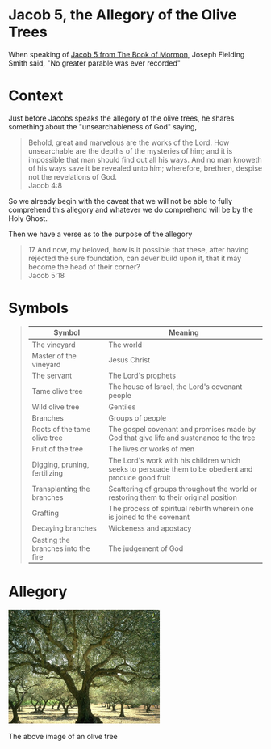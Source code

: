 

# Jacob 5, the Allegory of the Olive Trees


When speaking of [Jacob 5 from The Book of Mormon][1], Joseph Fielding Smith said, "No greater parable was ever recorded"



# Context
Just before Jacobs speaks the allegory of the olive trees, he shares something about the "unsearchableness of God" saying, 

> Behold, great and marvelous are the works of the Lord. How unsearchable are the depths of the mysteries of him; and it is impossible that man should find out all his ways. And no man knoweth of his ways save it be revealed unto him; wherefore, brethren, despise not the revelations of God.     
> Jacob 4:8

So we already begin with the caveat that we will not be able to fully comprehend this allegory and whatever we do comprehend will be by the Holy Ghost.

Then we have a verse as to the purpose of the allegory

> 17 And now, my beloved, how is it possible that these, after having rejected the sure foundation, can aever build upon it, that it may become the head of their corner?   
> Jacob 5:18
# Symbols

> Symbol | Meaning 
> --- | ---
> The vineyard | The world
> Master of the vineyard | Jesus Christ
> The servant | The Lord's prophets
> Tame olive tree | The house of Israel, the Lord's covenant people
> Wild olive tree | Gentiles
> Branches | Groups of people
> Roots of the tame olive tree | The gospel covenant and promises made by God that give life and sustenance to the tree
> Fruit of the tree | The lives or works of men
> Digging, pruning, fertilizing | The Lord's work with his children which seeks to persuade them to be obedient and produce good fruit
> Transplanting the branches | Scattering of groups throughout the world or restoring them to their original position
> Grafting | The process of spiritual rebirth wherein one is joined to the covenant
> Decaying branches | Wickeness and apostacy
> Casting the branches into the fire | The judgement of God


# Allegory

<img src="olive tree.jpg" alt="Alt text" title="Olive Tree" style="display: inline-block; margin: 0 auto; max-width: 300px">

The above image of an olive tree 




[1]: https://www.churchofjesuschrist.org/study/scriptures/bofm/jacob/5?lang=eng



